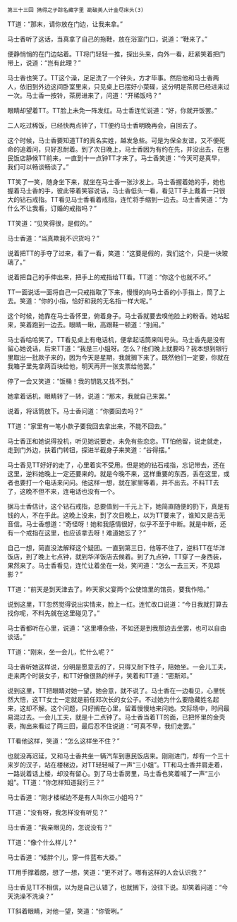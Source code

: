     第三十三回 猜得之子踪名藏字里 勘破美人计金尽床头(3) 

   TT道：“那末，请你放在门边，让我来拿。”

   马士香听了这话，当真拿了自己的拖鞋，放在浴室门口，说道：“鞋来了。”

   便静悄悄的在门边站着。TT将门轻轻一推，探出头来，向外一看，赶紧笑着把门带上，说道：“岂有此理？”

   马士香也笑了。TT这个澡，足足洗了一个钟头，方才毕事。然后他和马士香两人，依旧到外边这间卧室里来，只见桌上已摆好小菜碟，这分明是茶房已经进来过一次。马士香一按铃，茶房进来了，问道：“开稀饭吗？”

   眼睛却望着TT。TT脸上未免一阵发红。马士香连忙说道：“好，你就开饭罢。”

   二人吃过稀饭，已经快两点钟了，TT便约马士香明晚再会，自回去了。

   这个时候，马士香要知道TT的真名实姓，越发急些。可是为保全友谊，又不便死命的追着问，只好忍耐着。到了次日晚上，马士香因为有约在先，并没出去，在惠民饭店静候TT前来，一直到十一点钟TT才来了。马士香笑道：“今天可是真早，我们可以畅谈畅谈了。”

   TT笑了一笑，随身坐下来，就坐在马士香一张沙发上。马士香握着她的手，她也握着马士香的手，彼此带着笑容说话，马士香低头一看，看见TT手上戴着一只很大的钻石戒指。TT看见马士香看着戒指，连忙将手缩到一边去。马士香笑道：“为什么不让我看，订婚的戒指吗？”

   TT笑道：“见笑得很，是假的。”

   马士香道：“当真欺我不识货吗？”

   说着把TT的手夺了过来，看了一看，笑道：“这要是假的，我们这个，只是一块玻璃了。”

   说着把自己的手伸出来，把手上的戒指给TT看。TT道：“你这个也就不坏。”

   TT一面说话一面将自己一只戒指取了下来，慢慢的向马士香的小手指上，筒了上去。笑道：“你的小指，恰好和我的无名指一样大呢。”

   这个时候，她靠在马士香怀里，俯着身子。马士香就要去嗅他脸上的粉香。她站起来，笑着跑到一边去。眼睛一瞅，高跟鞋一顿道：“别闹。”

   马士香哈哈笑了。TT看见桌上有电话机，便拿起话筒来叫号头。马士香先是没有留心她说话，后来TT道：“我是三小姐呀。怎么？他们晚上就要吗？我本想到银行里取出一批款子来的，因为今天是星期，我就搁下来了。既然他们一定要，你就在我箱子里先拿两百块给他，明天再开一张支票给他罢。”

   停了一会又笑道：“饭桶！我的钥匙又找不到。”

   她拿着话机，眼睛转了一转，说道：“那末，我就自己来罢。”

   说着，将话筒放下。马士香问道：“你要回去吗？”

   TT道：“家里有一笔小款子要我回去拿出来，不能不回去。”

   马士香正和她说得投机，听见她说要走，未免有些恋恋。TT怕他留，说走就走，走到门外边，扶着门转钮，探进半截身子来笑道：“谷得摆。”

   马士香见TT好好的走了，心里着实不受用。但是她的钻石戒指，忘记带去，还在这里，逆料她晚上一定还要来的。就是今晚不来，这样重要的东西，丢在这里，或者也要打一个电话来问问。他这样一想，就在家里等着，并不出去。不料TT去了，这晚不但不来，连电话也没有一个。

   据马士香估计，这个钻石戒指，总要值到一千元上下，她简直随便的扔下，真是有钱的人，不在乎此。这晚上没来，到了次日晚上，以为TT要来了，谁知又是古无音信。马士香想道：“奇怪呀！她和我感情很好，似乎不至于中断。就是中断，还有一个戒指在这里，也应该拿去呀！难道她忘了？”

   自己一想，简直没法解释这个疑团。一直到第三日，他等不住了，逆料TT在华洋饭店，到了晚上七点钟，就到华洋饭店去候着。到了九点钟，TT穿了一身西装，果然来了。马士香看见，连忙让着坐在一处，笑问道：“怎么一去三天，不见踪影？”

   TT道：“前天是到天津去了。昨天家父宴两个公使馆里的馆员，要我作陪。”

   说到这里，TT忽然觉得说出实情来，脸上一红。连忙改口说道：“今日我就打算去找你呢，不料先就在这里碰见了。”

   马士香都听在心里，说道：“这里嘈杂些，不如还是到我那边去坐罢，也可以自由谈话。”

   TT道：“刚来，坐一会儿，忙什么呢？”

   马士香听她这样说，分明是愿意去的了，只得又耐下性子，陪她坐。一会儿工夫，走来两个时装女子，和TT好像很熟的样子，笑着和TT道：“密斯邓。”

   说到这里，TT把眼睛对她一望，她会意，就不说了。马士香在一边看见，心里恍然大悟，这TT女士一定就是前任邓次长的女公子。不过她为什么要隐藏姓名起来，这却不解。这个问题，只好搁在心里，留着慢慢地来问她。交际场中，时间最易混过去。一会儿工夫，就是十二点钟了。马士香当着TT的面，已把怀里的金壳表，掏出来看过了两三回，最后忍不住说道：“可真不早，我们走罢。”

   TT看他这样，笑道：“怎么这样坐不住？”

   也就没再迟延，又和马士香共坐一辆汽车到惠民饭店来。刚刚进门，却有一个三十来岁的汉子，站在楼梯边，对TT轻轻喊了一声“三小姐”。TT和马士香并肩走着，一路说着话上楼，却没有留心。到了马士香房里，马士香也笑着喊了一声“三小姐”。TT道：“你怎样知道我行三？”

   马士香道：“刚才楼梯边不是有人叫你三小姐吗？”

   TT道：“没有呀，我怎样没有听见？”

   马士香道：“我亲眼见的，怎说没有？”

   TT道：“像个什么样儿？”

   马士香道：“矮胖个儿，穿一件蓝布大褂。”

   TT用手撑着腮，想了一想，笑道：“更不对了。哪有这样的人会认识我？”

   马士香见TT不相信，以为是自己认错了，也就搁下，没往下说。却笑着问道：“今天洗澡不洗澡？”

   TT斜着眼睛，对他一望，笑道：“你管咧。”


